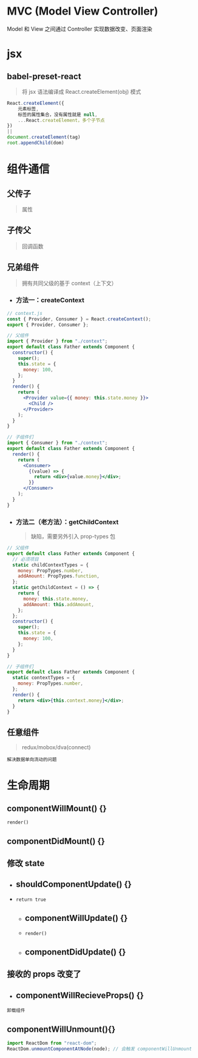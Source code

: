 # MVC (Model View Controller)

Model 和 View 之间通过 Controller 实现数据改变、页面渲染

# jsx

## babel-preset-react

> 将 jsx 语法编译成 React.createElement(obj) 模式

```js
React.createElement({
    元素标签,
    标签的属性集合，没有属性就是 null,
    ...React.createElement，多个子节点
})
||
document.createElement(tag)
root.appendChild(dom)
```

# 组件通信

## 父传子

> 属性

## 子传父

> 回调函数

## 兄弟组件

> 拥有共同父级的基于 context（上下文）

- ### 方法一：createContext

```jsx
// context.js
const { Provider, Consumer } = React.createContext();
export { Provider, Consumer };
```

```jsx
// 父组件
import { Provider } from "./context";
export default class Father extends Component {
  constructor() {
    super();
    this.state = {
      money: 100,
    };
  }
  render() {
    return (
      <Provider value={{ money: this.state.money }}>
        <Child />
      </Provider>
    );
  }
}
```

```jsx
// 子组件们
import { Consumer } from "./context";
export default class Father extends Component {
  render() {
    return (
      <Consumer>
        {(value) => {
          return <div>{value.money}</div>;
        }}
      </Consumer>
    );
  }
}
```

- ### 方法二（老方法）：getChildContext
  > 缺陷，需要另外引入 prop-types 包

```jsx
// 父组件
export default class Father extends Component {
  // 必须项目
  static childContextTypes = {
    money: PropTypes.number,
    addAmount: PropTypes.function,
  };
  static getChildContext = () => {
    return {
      money: this.state.money,
      addAmount: this.addAmount,
    };
  };
  constructor() {
    super();
    this.state = {
      money: 100,
    };
  }
}
```

```jsx
// 子组件们
export default class Father extends Component {
  static contextTypes = {
    money: PropTypes.number,
  };
  render() {
    return <div>{this.context.money}</div>;
  }
}
```

## 任意组件

> redux/mobox/dva(connect)

`解决数据单向流动的问题`

# 生命周期

## componentWillMount() {}

`render()`

## componentDidMount() {}

## 修改 state

- ## shouldComponentUpdate() {}
- `return true`
  - ## componentWillUpdate() {}
  - `render()`
  - ## componentDidUpdate() {}

## 接收的 props 改变了

- ## componentWillRecieveProps() {}

`卸载组件`

## componentWillUnmount(){}

```jsx
import ReactDom from "react-dom";
ReactDom.unmountComponentAtNode(node); // 会触发 componentWillUnmount
```

